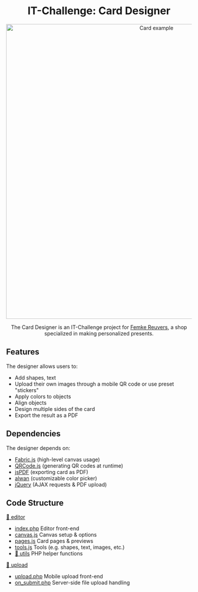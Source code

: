 <div align="center">

# IT-Challenge: Card Designer
<img width="800px" src="https://user-images.githubusercontent.com/31242537/229386992-8d3aaae1-6dc5-4d0e-afab-e7c0dda959ae.png" alt="Card example">

The Card Designer is an IT-Challenge project for [Femke Reuvers](https://www.femkereuvers.shop/), a shop specialized in making personalized presents.

</div>

## Features

The designer allows users to:
- Add shapes, text
- Upload their own images through a mobile QR code or use preset "stickers"
- Apply colors to objects
- Align objects
- Design multiple sides of the card
- Export the result as a PDF

## Dependencies

The designer depends on:
- [Fabric.js](https://github.com/fabricjs/fabric.js) (high-level canvas usage)
- [QRCode.js](https://github.com/davidshimjs/qrcodejs) (generating QR codes at runtime)
- [jsPDF](https://github.com/parallax/jsPDF) (exporting card as PDF)
- [alwan](https://github.com/SofianChouaib/alwan) (customizable color picker)
- [jQuery](https://github.com/jquery/jquery) (AJAX requests & PDF upload)

## Code Structure

[:open_file_folder: editor](/editor/)
- [index.php](/editor/index.php) Editor front-end
- [canvas.js](/editor/canvas.js) Canvas setup & options
- [pages.js](/editor/pages.js) Card pages & previews
- [tools.js](/editor/tools.js) Tools (e.g. shapes, text, images, etc.)
- [:open_file_folder: utils](/editor/utils) PHP helper functions

[:open_file_folder: upload](/upload/)
- [upload.php](/upload/upload.php) Mobile upload front-end
- [on_submit.php](/upload/on_submit.php) Server-side file upload handling
